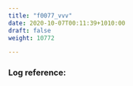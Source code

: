 ```yaml
---
title: "f0077_vvv"
date: 2020-10-07T00:11:39+1010:00
draft: false
weight: 10772

---
```


### Log reference: <no value>

```
